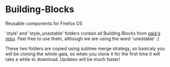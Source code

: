 Building-Blocks
===============

Reusable components for Firefox OS

'style' and 'style_unastable' folders contain all Building Blocks from [gaia's repo](https://github.com/mozilla-b2g/gaia).
Feel free to use them, although we are using the word 'unestable' :) 

These two folders are copied using subtree merge strategy, so basicaly you will be cloning the whole gaia, so when you clone it for the first time it will take a while to download. Updates will be much faster!
